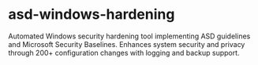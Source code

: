 # asd-windows-hardening
Automated Windows security hardening tool implementing ASD guidelines and Microsoft Security Baselines. Enhances system security and privacy through 200+ configuration changes with logging and backup support.
